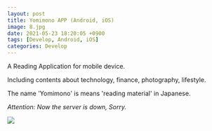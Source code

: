 ```yaml
---
layout: post
title: Yomimono APP (Android, iOS)
image: 8.jpg
date: 2021-05-23 18:20:05 +0900
tags: [Develop, Android, iOS]
categories: Develop
---
```

A Reading Application for mobile device.

Including contents about technology, finance, photography, lifestyle.

The name 'Yomimono' is means 'reading material' in Japanese.

_Attention: Now the server is down, Sorry._


![]({{site.baseurl}}/images/HomeAPP2.jpg)
